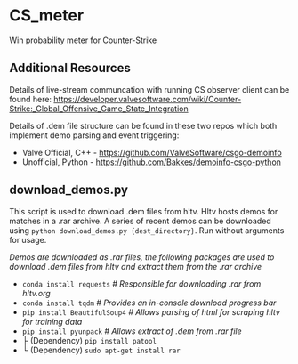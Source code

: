 # CS_meter
Win probability meter for Counter-Strike

## Additional Resources

Details of live-stream communcation with running CS observer client can be found here: https://developer.valvesoftware.com/wiki/Counter-Strike:_Global_Offensive_Game_State_Integration

Details of .dem file structure can be found in these two repos which both implement demo parsing and event triggering:
* Valve Official, C++ - https://github.com/ValveSoftware/csgo-demoinfo
* Unofficial, Python - https://github.com/Bakkes/demoinfo-csgo-python



## download_demos.py
This script is used to download .dem files from hltv. Hltv hosts demos for matches in a .rar archive. A series of recent demos can be downloaded using `python download_demos.py {dest_directory}`. Run without arguments for usage.

_Demos are downloaded as .rar files, the following packages are used to download .dem files from hltv and extract them from the .rar archive_
- `conda install requests` _# Responsible for downloading .rar from hltv.org_
- `conda install tqdm` _# Provides an in-console download progress bar_
- `pip install BeautifulSoup4` _# Allows parsing of html for scraping hltv for training data_
- `pip install pyunpack` _# Allows extract of .dem from .rar file_
- ├ (Dependency) `pip install patool`
- └ (Dependency) `sudo apt-get install rar`